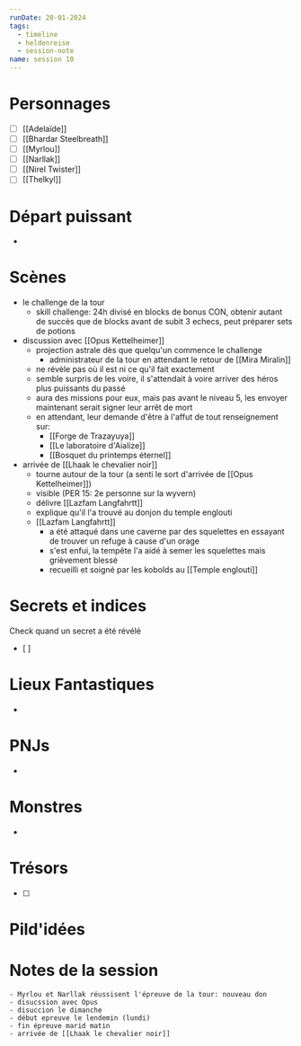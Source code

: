 ```yaml
---
runDate: 20-01-2024
tags:
  - timeline
  - heldenreise
  - session-note
name: session 10
---
```



# Personnages
- [ ] [[Adelaïde]]
- [ ] [[Bhardar Steelbreath]]
- [ ] [[Myrlou]]
- [ ] [[Narllak]]
- [ ] [[Nirel Twister]]
- [ ] [[Thelkyl]]

# Départ puissant
- 


# Scènes
- le challenge de la tour
	- skill challenge: 24h divisé en blocks de bonus CON, obtenir autant de succès que de blocks avant de subit 3 echecs, peut préparer sets de potions
- discussion avec [[Opus Kettelheimer]]
	- projection astrale dès que quelqu'un commence le challenge
		- administrateur de la tour en attendant le retour de [[Mira Miralin]]
	- ne révèle pas où il est ni ce qu'il fait exactement
	- semble surpris de les voire, il s'attendait à voire arriver des héros plus puissants du passé
	- aura des missions pour eux, mais pas avant le niveau 5, les envoyer maintenant serait signer leur arrêt de mort
	- en attendant, leur demande d'être à l'affut de tout renseignement sur:
		- [[Forge de Trazayuya]]
		- [[Le laboratoire d'Aialize]]
		- [[Bosquet du printemps éternel]]
- arrivée de [[Lhaak le chevalier noir]]
	- tourne autour de la tour (a senti le sort d'arrivée de [[Opus Kettelheimer]])
	- visible (PER 15: 2e personne sur la wyvern)
	- délivre [[Lazfam Langfahrtt]]
	- explique qu'il l'a trouvé au donjon du temple englouti
	- [[Lazfam Langfahrtt]]
		- a été attaqué dans une caverne par des squelettes en essayant de trouver un refuge à cause d'un orage
		- s'est enfui, la tempête l'a aidé à semer les squelettes mais grièvement blessé
		- recueilli et soigné par les kobolds au [[Temple englouti]]

# Secrets et indices
Check quand un secret a été révélé
- [ ] 

# Lieux Fantastiques
- 

# PNJs
- 

# Monstres
- 

# Trésors
- [ ]


# Pild'idées
> 

# Notes de la session

```
- Myrlou et Narllak réussisent l'épreuve de la tour: nouveau don
- disucssion avec Opus
- disuccion le dimanche
- début epreuve le lendemin (lundi)
- fin épreuve marid matin
- arrivée de [[Lhaak le chevalier noir]]
```

